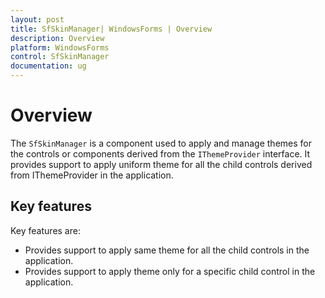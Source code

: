```yaml
---
layout: post
title: SfSkinManager| WindowsForms | Overview
description: Overview
platform: WindowsForms
control: SfSkinManager
documentation: ug
---
```


# Overview

The `SfSkinManager` is a component used to apply and manage themes for the controls or components derived from the `IThemeProvider` interface. It provides support to apply uniform theme for all the child controls derived from IThemeProvider in the application.

## Key features

Key features are:

* Provides support to apply same theme for all the child controls in the application.
* Provides support to apply theme only for a specific child control in the application. 
